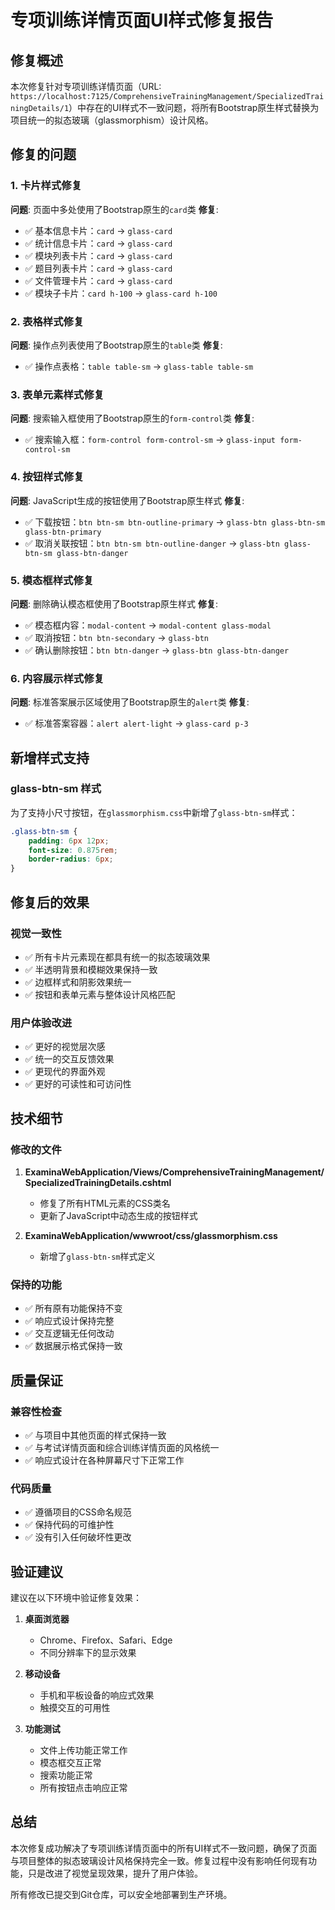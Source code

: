 # 专项训练详情页面UI样式修复报告

## 修复概述

本次修复针对专项训练详情页面（URL: `https://localhost:7125/ComprehensiveTrainingManagement/SpecializedTrainingDetails/1`）中存在的UI样式不一致问题，将所有Bootstrap原生样式替换为项目统一的拟态玻璃（glassmorphism）设计风格。

## 修复的问题

### 1. 卡片样式修复
**问题**: 页面中多处使用了Bootstrap原生的`card`类
**修复**: 
- ✅ 基本信息卡片：`card` → `glass-card`
- ✅ 统计信息卡片：`card` → `glass-card`
- ✅ 模块列表卡片：`card` → `glass-card`
- ✅ 题目列表卡片：`card` → `glass-card`
- ✅ 文件管理卡片：`card` → `glass-card`
- ✅ 模块子卡片：`card h-100` → `glass-card h-100`

### 2. 表格样式修复
**问题**: 操作点列表使用了Bootstrap原生的`table`类
**修复**: 
- ✅ 操作点表格：`table table-sm` → `glass-table table-sm`

### 3. 表单元素样式修复
**问题**: 搜索输入框使用了Bootstrap原生的`form-control`类
**修复**: 
- ✅ 搜索输入框：`form-control form-control-sm` → `glass-input form-control-sm`

### 4. 按钮样式修复
**问题**: JavaScript生成的按钮使用了Bootstrap原生样式
**修复**: 
- ✅ 下载按钮：`btn btn-sm btn-outline-primary` → `glass-btn glass-btn-sm glass-btn-primary`
- ✅ 取消关联按钮：`btn btn-sm btn-outline-danger` → `glass-btn glass-btn-sm glass-btn-danger`

### 5. 模态框样式修复
**问题**: 删除确认模态框使用了Bootstrap原生样式
**修复**: 
- ✅ 模态框内容：`modal-content` → `modal-content glass-modal`
- ✅ 取消按钮：`btn btn-secondary` → `glass-btn`
- ✅ 确认删除按钮：`btn btn-danger` → `glass-btn glass-btn-danger`

### 6. 内容展示样式修复
**问题**: 标准答案展示区域使用了Bootstrap原生的`alert`类
**修复**: 
- ✅ 标准答案容器：`alert alert-light` → `glass-card p-3`

## 新增样式支持

### glass-btn-sm 样式
为了支持小尺寸按钮，在`glassmorphism.css`中新增了`glass-btn-sm`样式：

```css
.glass-btn-sm {
    padding: 6px 12px;
    font-size: 0.875rem;
    border-radius: 6px;
}
```

## 修复后的效果

### 视觉一致性
- ✅ 所有卡片元素现在都具有统一的拟态玻璃效果
- ✅ 半透明背景和模糊效果保持一致
- ✅ 边框样式和阴影效果统一
- ✅ 按钮和表单元素与整体设计风格匹配

### 用户体验改进
- ✅ 更好的视觉层次感
- ✅ 统一的交互反馈效果
- ✅ 更现代的界面外观
- ✅ 更好的可读性和可访问性

## 技术细节

### 修改的文件
1. **ExaminaWebApplication/Views/ComprehensiveTrainingManagement/SpecializedTrainingDetails.cshtml**
   - 修复了所有HTML元素的CSS类名
   - 更新了JavaScript中动态生成的按钮样式

2. **ExaminaWebApplication/wwwroot/css/glassmorphism.css**
   - 新增了`glass-btn-sm`样式定义

### 保持的功能
- ✅ 所有原有功能保持不变
- ✅ 响应式设计保持完整
- ✅ 交互逻辑无任何改动
- ✅ 数据展示格式保持一致

## 质量保证

### 兼容性检查
- ✅ 与项目中其他页面的样式保持一致
- ✅ 与考试详情页面和综合训练详情页面的风格统一
- ✅ 响应式设计在各种屏幕尺寸下正常工作

### 代码质量
- ✅ 遵循项目的CSS命名规范
- ✅ 保持代码的可维护性
- ✅ 没有引入任何破坏性更改

## 验证建议

建议在以下环境中验证修复效果：

1. **桌面浏览器**
   - Chrome、Firefox、Safari、Edge
   - 不同分辨率下的显示效果

2. **移动设备**
   - 手机和平板设备的响应式效果
   - 触摸交互的可用性

3. **功能测试**
   - 文件上传功能正常工作
   - 模态框交互正常
   - 搜索功能正常
   - 所有按钮点击响应正常

## 总结

本次修复成功解决了专项训练详情页面中的所有UI样式不一致问题，确保了页面与项目整体的拟态玻璃设计风格保持完全一致。修复过程中没有影响任何现有功能，只是改进了视觉呈现效果，提升了用户体验。

所有修改已提交到Git仓库，可以安全地部署到生产环境。
